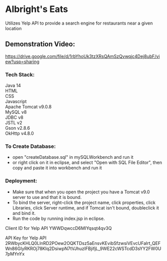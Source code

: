 # Albright's Eats
Utilizes Yelp API to provide a search engine for restaurants near a given location

## Demonstration Video: 
https://drive.google.com/file/d/1rbYhoUk3tzXRsQAmSzQvwqjc4Dej8ubF/view?usp=sharing

### Tech Stack:  
Java 14   
HTML  
CSS  
Javascript  
Apache Tomcat v9.0.8  
MySQL v8  
JDBC v8  
JSTL v2  
Gson v2.8.6  
OkHttp v4.8.0  



### To Create Database:
- open "createDatabase.sql" in mySQLWorkbench and run it
- or right click on it in eclipse, and select "Open with SQL File Editor", then copy and paste it into workbench and run it


### Deployment:
- Make sure that when you open the project you have a Tomcat v9.0 server to use and that it is bound.
- To bind the server, right-click the project name, click properties, click Libraries, click Server runtime, and if Tomcat isn't bound, doubleclick it and bind it. 
- Run the code by running index.jsp in eclipse.





Client ID for Yelp API
YWWDqwccD6MIYqsqt4qv3Q

API Key for Yelp API
2RWbycKHLQ0LlnRD2POew2OQKTDsz5aEnsvKEvibSfzwsiVEvcUFalrt_QEFWn86GIyRKROj78KIq2DsiwpN7tVJhuzIFBjifjL_9WE22cWSTcdD3sYY2FW0U7pMYnYx
